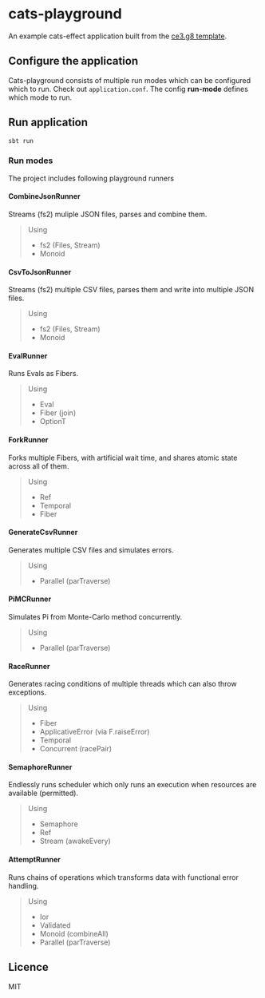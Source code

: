 # cats-playground

An example cats-effect application built from the [ce3.g8 template](https://github.com/typelevel/ce3.g8).

## Configure the application

Cats-playground consists of multiple run modes which can be configured which to run. Check out `application.conf`. The config **run-mode** defines which mode to run.

## Run application

```shell
sbt run
```

### Run modes

The project includes following playground runners

#### CombineJsonRunner

Streams (fs2) muliple JSON files, parses and combine them.

> Using 
> - fs2 (Files, Stream)
> - Monoid

#### CsvToJsonRunner

Streams (fs2) multiple CSV files, parses them and write into multiple JSON files.

> Using 
> - fs2 (Files, Stream)
> - Monoid

#### EvalRunner

Runs Evals as Fibers.

> Using 
> - Eval
> - Fiber (join)
> - OptionT

#### ForkRunner

Forks multiple Fibers, with artificial wait time, and shares atomic state across all of them.

> Using
> - Ref
> - Temporal
> - Fiber

#### GenerateCsvRunner

Generates multiple CSV files and simulates errors.

> Using
> - Parallel (parTraverse)


#### PiMCRunner

Simulates Pi from Monte-Carlo method concurrently.

> Using
> - Parallel (parTraverse)

#### RaceRunner

Generates racing conditions of multiple threads which can also throw exceptions.

> Using
> - Fiber
> - ApplicativeError (via F.raiseError)
> - Temporal
> - Concurrent (racePair)

#### SemaphoreRunner

Endlessly runs scheduler which only runs an execution when resources are available (permitted).

> Using
> - Semaphore
> - Ref
> - Stream (awakeEvery)

#### AttemptRunner

Runs chains of operations which transforms data with functional error handling.

> Using
> - Ior
> - Validated
> - Monoid (combineAll)
> - Parallel (parTraverse)


## Licence

MIT